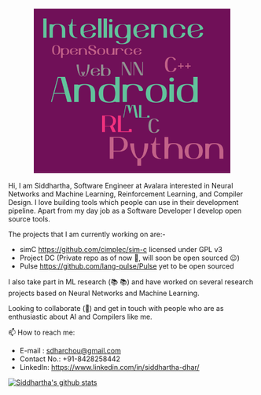 <p align="center"><img src="https://raw.githubusercontent.com/frankhart2018/frankhart2018/master/images/personal-word-cloud.png" width="400"></p>

Hi, I am Siddhartha, Software Engineer at Avalara interested in Neural Networks and Machine Learning, Reinforcement Learning, and Compiler Design. I love building tools which people can use in their development pipeline. Apart from my day job as a Software Developer I develop open source tools.

The projects that I am currently working on are:-

- simC https://github.com/cimplec/sim-c licensed under GPL v3
- Project DC (Private repo as of now :grimacing:, will soon be open sourced :wink:)
- Pulse https://github.com/lang-pulse/Pulse yet to be open sourced

I also take part in ML research (:books: :books:) and have worked on several research projects based on Neural Networks and Machine Learning.

Looking to collaborate (👯) and get in touch with people who are as enthusiastic about AI and Compilers like me.

📫 How to reach me:

- E-mail : sdharchou@gmail.com
- Contact No.: +91-8428258442
- LinkedIn: https://www.linkedin.com/in/siddhartha-dhar/

[![Siddhartha's github stats](https://github-readme-stats.vercel.app/api?username=frankhart2018)](https://github.com/frankhart2018/github-readme-stats)
